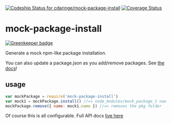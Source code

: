[ ![Codeship Status for cdaringe/mock-package-install](https://app.codeship.com/projects/92d90090-5e18-0135-9f7a-4e783b460597/status?branch=master)](https://app.codeship.com/projects/238450) [![Coverage Status](https://coveralls.io/repos/github/cdaringe/mock-package-install/badge.svg?branch=master)](https://coveralls.io/github/cdaringe/mock-package-install?branch=master)

# mock-package-install

[![Greenkeeper badge](https://badges.greenkeeper.io/cdaringe/mock-package-install.svg)](https://greenkeeper.io/)

Generate a mock npm-like package installation.

You can also update a package.json as you add/remove packages.  See [the docs](http://cdaringe.github.io/mock-package-install)!

## usage

```js
var mockPackage = require('mock-package-install')
var mock1 = mockPackage.install() //=> node_modules/mock_package_1 now exists w/ package.json
mockPackage.remove({ name: mock1.name }) //=> removes the pkg folder
```

Of course this is all configurable.  Full API docs [live here](http://cdaringe.github.io/mock-package-install)
